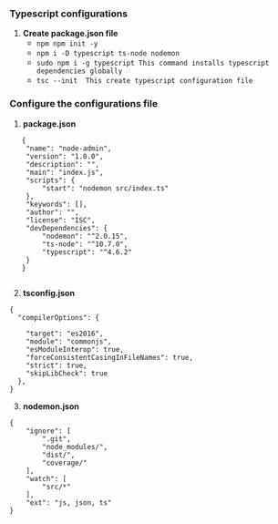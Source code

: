 ### Typescript configurations

1. **Create package.json file**
    - `npm npm init -y `
    - `npm i -D typescript ts-node nodemon`
    - `sudo npm i -g typescript This command installs typescript dependencies globally`
    - `tsc --init  This create typescript configuration file`

### Configure the configurations file
1. **package.json**
```
   {
    "name": "node-admin",
    "version": "1.0.0",
    "description": "",
    "main": "index.js",
    "scripts": {
        "start": "nodemon src/index.ts"
    },
    "keywords": [],
    "author": "",
    "license": "ISC",
    "devDependencies": {
        "nodemon": "^2.0.15",
        "ts-node": "^10.7.0",
        "typescript": "^4.6.2"
    }
   }
   
```
2. **tsconfig.json**
```
{
  "compilerOptions": {
    
    "target": "es2016",                  
    "module": "commonjs",
    "esModuleInterop": true,
    "forceConsistentCasingInFileNames": true,
    "strict": true,
    "skipLibCheck": true
  },
}
```
3. **nodemon.json**
```
{
    "ignore": [
        ".git",
        "node_modules/",
        "dist/",
        "coverage/"
    ],
    "watch": [
        "src/*"
    ],
    "ext": "js, json, ts"
}
```
